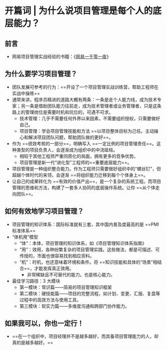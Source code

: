 # 开篇词 | 为什么说项目管理是每个人的底层能力？

## 前言

- 网易项目管理实战经验的书籍：《[网易一千零一夜](https://book.douban.com/subject/26883531/)》

## 为什么要学习项目管理？

- 团队发展可参考的行为：==开设了一个项目管理实战训练营，帮助工程师在实战中操练==
- 通常来讲，程序员精进的道路大概有两条：一条是走个人能力线，成为技术专家；另一条是借助团队能力往前走，成为技术管理者或业务管理者，只是这条路上的管理岗位是需要时机和坑位的，可遇不可求。
    - 技术管理：几乎不需要任何外界以来因素，不需要组织授权，只需要做好自己。
    - 项目管理：学会项目管理技能和方法 ==以项目整体目标为己任。主动操心和解决项目团队问题，帮助团队做的更好==。
- 作为 ==绩效考核的一部分==，明确写入 ==一定比例的项目管理责任==。这种类型的项目负责人，会逐渐成为组织中的中流砥柱。
    - 相较于其他工程师严重同质化的局面，拥有更多的竞争优势。
    - 项目管理是新一代“进化型”工程师的==重要底层能力==。
- 项目管理是一种组织整合能力。作为工程师只需要做好组织中的“螺丝钉”，但超越个体时代的来领，会逐渐 ==将组织能力迁移到每个个体身上==。
- 让自己的成果转化为 ==有效的价值产出==，是一个复杂的系统工程。而项目管理的思维和方法，构建了一套多人协同的底层操作系统。让你 ==从个体走向团队==。

## 如何有效地学习项目管理？

- 项目管理的知识体系：国际标准就有三套，其中国内普及度最高的是 ==PMI 标准体系==
- “体机用”模型
    - “体”：本体，项目管理的知识体系，如《项目管理知识体系指南》
    - “用”：效用，各种纷繁复杂的项目管理实践。这些做法，都是可描述、可传授的，市面也很容易找到相应资料。
    - “机”：时机，也还意味着环境和条件。将 ==知识技能和具体的“场景”相结合==，才能发挥真正效用。
        - 非常稀缺且不可替代的能力。也是核心能力。
- 最佳学习路径：3 大模块
    - 第一模块：常识篇——简易的项目管理知识框架
    - 第二模块：硬技能篇——项目的完整流程，如计划、变更、汇报、复盘等过程中的高效方法与使用工具。
    - 第三模块：软实力篇——多维度沟通和跨部门协作能力。

## 如果我可以，你也一定行！

- ==在一个组织中，项目经理并不是越多越好，而具备项目管理能力的人，却真的是越多越好。==